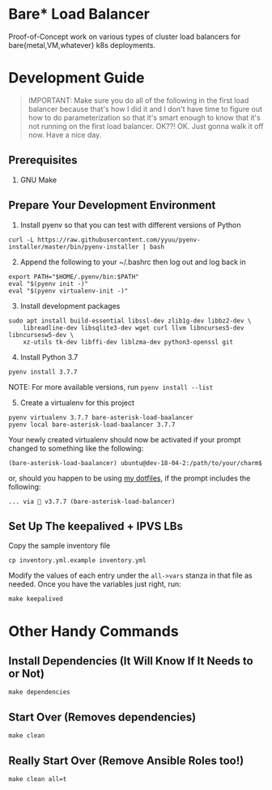 # Bare\* Load Balancer

Proof-of-Concept work on various types of cluster load balancers
for bare{metal,VM,whatever} k8s deployments.


# Development Guide


> IMPORTANT: Make sure you do all of the following in the first load balancer
>            because that's how I did it and I don't have time to figure out how
>            to do parameterization so that it's smart enough to know that it's
>            not running on the first load balancer. OK??! OK. Just gonna walk it
>            off now. Have a nice day.


## Prerequisites

1. GNU Make


## Prepare Your Development Environment

1. Install pyenv so that you can test with different versions of Python

```
curl -L https://raw.githubusercontent.com/yyuu/pyenv-installer/master/bin/pyenv-installer | bash
```

2. Append the following to your ~/.bashrc then log out and log back in

```
export PATH="$HOME/.pyenv/bin:$PATH"
eval "$(pyenv init -)"
eval "$(pyenv virtualenv-init -)"
```

3. Install development packages

```
sudo apt install build-essential libssl-dev zlib1g-dev libbz2-dev \
    libreadline-dev libsqlite3-dev wget curl llvm libncurses5-dev libncursesw5-dev \
    xz-utils tk-dev libffi-dev liblzma-dev python3-openssl git
```

4. Install Python 3.7

```
pyenv install 3.7.7
```

NOTE: For more available versions, run `pyenv install --list`

5. Create a virtualenv for this project

```
pyenv virtualenv 3.7.7 bare-asterisk-load-baalancer
pyenv local bare-asterisk-load-baalancer 3.7.7
```

Your newly created virtualenv should now be activated if your prompt changed
to something like the following:

```
(bare-asterisk-load-baalancer) ubuntu@dev-18-04-2:/path/to/your/charm$
```

or, should you happen to be using [my dotfiles](https://dotfiles.relaxdiego.com),
if the prompt includes the following:

```
... via 🐍 v3.7.7 (bare-asterisk-load-balancer)
```

## Set Up The keepalived + IPVS LBs

Copy the sample inventory file

```
cp inventory.yml.example inventory.yml
```

Modify the values of each entry under the `all->vars` stanza in that file as needed.
Once you have the variables just right, run:

```
make keepalived
```

# Other Handy Commands

## Install Dependencies (It Will Know If It Needs to or Not)

```
make dependencies
```


## Start Over (Removes dependencies)

```
make clean
```


## Really Start Over (Remove Ansible Roles too!)

```
make clean all=t
```
